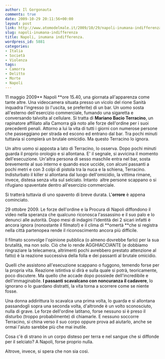 ```yaml
---
author: Il Gorgonauta
comments: true
date: 2009-10-29 20:11:56+00:00
layout: post
link: http://www.atomodelmale.it/2009/10/29/napoli-inumana-indifferenza/
slug: napoli-inumana-indifferenza
title: Napoli, inumana indifferenza.
wordpress_id: 5881
categories:
- Italia
- Società
- Violenza
tags:
- Camorra
- Delitto
- Morte
- Napoli
---
```


11 maggio 2009** Napoli **ore 15.40, una giornata all'apparenza come tante altre. Una videocamera situata presso un vicolo del rione Sanità inquadra l'ingresso (o l'uscita, se preferite) di un bar. Un uomo sosta all'esterno dell'esercizio commerciale, fumando una sigaretta e conversando talvolta al cellulare. Si tratta di **Mariano Bacio Terracino**, un rapinatore affiliato alla Camorra già noto alle forze dell'ordine per i suoi precedenti penali. Attorno a lui la vita di tutti i giorni con numerose persone che passeggiano per strada ed escono ed entrano dal bar. Tra pochi minuti tuttavia si compierà un brutale omicidio. Ma questo Terracino lo ignora.

Un altro uomo si apposta a lato di Terracino, lo osserva. Dopo pochi minuti guarda il proprio orologio e si allontana. E' il segnale, si avvicina il momento dell'esecuzione. Un'altra persona di sesso maschile entra nel bar, sosta brevemente al suo interno e quando esce uccide, con alcuni passanti a pochi metri e con 3 colpi di pistola tra la nuca e la schiena, Terracino. Indisturbato il killer si allontana dal luogo dell'omicidio, la vittima rimane, invece, distesa senza vita sul selciato. Intanto  altre persone scappano o si rifugiano spaventate dentro all'esercizio commerciale.

Si tratterà tuttavia di uno spavento di breve durata. L'**orrore** è appena cominciato.

<!-- more -->


29 ottobre 2009. Le forze dell'ordine e la Procura di Napoli diffondono il video nella speranza che qualcuno riconosca l'assassino e il suo palo e lo denunci alle autorità. Dopo mesi di indagini l'identità dei 2 sicari infatti è ancora ignora (nonostante il filmato!) e il clima di **omertà **che si registra nella città partenopea rende il riconoscimento ancora più difficile.

Il filmato sconvolge l'opinione pubblica (o almeno dovrebbe farlo) per la sua brutalità, ma non solo. Ciò che lo rende AGGHIACCIANTE (e dobbiamo ringraziare la telecamera, altrimenti pochi avrebbero prestato attenzione al fatto) è la reazione successiva della folla e dei passanti al brutale omicidio.

Quelli che assistono all'esecuzione scappano o fuggono, temendo forse per la propria vita. Reazione istintiva si dirà e sulla quale si potrà, teoricamente, poco discutere. Ma quello che accade dopo possiede dell'incredibile e dell'immaginabile. **I passanti scavalcano con noncuranza il cadavere**, lo ignorano o lo guardano distratti, la vita torna a scorrere come se niente fosse.

Una donna addirittura lo scavalca una prima volta, lo guarda e si allontana passandogli sopra una seconda volta, d'altronde è un volto sconosciuto, nulla di grave. Le forze dell'ordine latitano, forse nessuno si è preso il disturbo (troppo probabilmente) di chiamarle. E nessuno soccorre Terracino, si china verso il suo corpo oppure prova ad aiutarlo, anche se ormai l'aiuto sarebbe più che mai inutile.

Cosa c'è di strano in un corpo disteso per terra e nel sangue che si diffonde per il selciato? A Napoli, forse proprio nulla.

Altrove, invece, si spera che non sia così.
